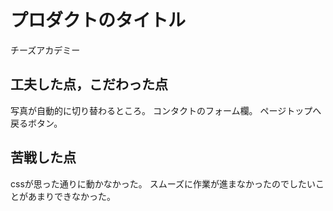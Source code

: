  # プロダクトのタイトル
 チーズアカデミー
## 工夫した点，こだわった点
写真が自動的に切り替わるところ。
コンタクトのフォーム欄。
ページトップへ戻るボタン。
## 苦戦した点
cssが思った通りに動かなかった。
スムーズに作業が進まなかったのでしたいことがあまりできなかった。
